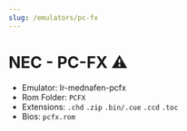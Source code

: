 ```yaml
---
slug: /emulators/pc-fx
---
```


# NEC - PC-FX ⚠

- Emulator: lr-mednafen-pcfx
- Rom Folder: `PCFX`
- Extensions: `.chd` `.zip` `.bin/.cue` `.ccd` `.toc`
- Bios: `pcfx.rom`
